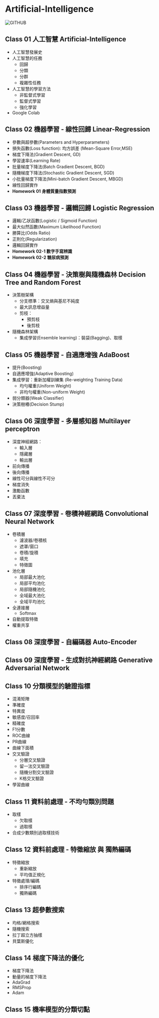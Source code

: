 # Artificial-Intelligence

![GITHUB](https://techtrunk.in/wp-content/uploads/2018/10/ML-Selflearning-course-on-machine-learning.jpg)

## Class 01 人工智慧 Artificial-Intelligence
* 人工智慧發展史
* 人工智慧的任務
  * 回歸
  * 分類
  * 分群
  * 複雜性任務
* 人工智慧的學習方法
  * 非監督式學習
  * 監督式學習
  * 強化學習
* Google Colab

## Class 02 機器學習 - 線性回歸 Linear-Regression
* 參數與超參數(Parameters and Hyperparameters)
* 損失函數(Loss function): 均方誤差 (Mean-Square Error,MSE)
* 梯度下降法(Gradient Descent, GD)
* 學習速率(Learning Rate)
* 批量梯度下降法(Batch Gradient Descent, BGD)
* 隨機梯度下降法(Stochastic Gradient Descent, SGD)
* 小批量梯度下降法(Mini-batch Gradient Descent, MBGD)
* 線性回歸實作
* **Homework 01 身體質量指數預測**

## Class 03 機器學習 - 邏輯回歸 Logistic Regression
* 邏輯/乙狀函數(Logistic / Sigmoid Function)
* 最大似然函數(Maximum Likelihood Function)
* 勝算比(Odds Ratio)
* 正則化(Regularization)
* 邏輯回歸實作
* **Homework 02-1 數字手寫辨識**
* **Homework 02-2 糖尿病預測**

## Class 04 機器學習 - 決策樹與隨機森林 Decision Tree and Random Forest
* 決策樹架構
  * 分支標準：交叉熵與基尼不純度
  * 最大訊息增益量
  * 剪枝：
    * 預剪枝
    * 後剪枝
* 隨機森林架構
  * 集成學習(Ensemble learning)：裝袋(Bagging)、取樣

## Class 05 機器學習 - 自適應增強 AdaBoost
* 提升(Boosting)
* 自適應增強(Adaptive Boosting)
* 集成學習：重新加權訓練集 (Re-weighting Training Data)
  * 均勻權重(Uniform Weight)
  * 非均勻權重(Non-uniform Weight)
* 弱分類器(Weak Classifier)
* 決策樹樁(Decision Stump)

## Class 06 深度學習 - 多層感知器 Multilayer perceptron
* 深度神經網路：
  * 輸入層
  * 隱藏層
  * 輸出層
* 前向傳播
* 後向傳播
* 線性可分與線性不可分
* 梯度消失
* 激勵函數
* 丟棄法

## Class 07 深度學習 - 卷積神經網路 Convolutional Neural Network
* 卷積層
  * 濾波器/卷積核
  * 遮罩/窗口
  * 卷積/旋積
  * 填充
  * 特徵圖
* 池化層
  * 局部最大池化
  * 局部平均池化
  * 局部隨機池化
  * 全域最大池化
  * 全域平均池化
* 全連接層
  * Softmax
* 自動提取特徵
* 權重共享

## Class 08 深度學習 - 自編碼器 Auto-Encoder

## Class 09 深度學習 - 生成對抗神經網路 Generative Adversarial Network

## Class 10 分類模型的驗證指標
* 混淆矩陣
* 準確度
* 特異度
* 敏感度/召回率
* 精確度
* F1分數
* ROC曲線
* PR曲線
* 曲線下面積
* 交叉驗證
  * 分層交叉驗證
  * 留一法交叉驗證
  * 隨機分割交叉驗證
  * K格交叉驗證
* 學習曲線

## Class 11 資料前處理 - 不均勻類別問題
* 取樣
  * 欠取樣
  * 過取樣
* 合成少數類別過取樣技術

## Class 12 資料前處理 - 特徵縮放 與 獨熱編碼
* 特徵縮放
  * 重新縮放
  * 平均值正規化
* 特徵處理/編碼
  * 排序行編碼
  * 獨熱編碼 
  
## Class 13 超參數搜索
* 均格/網格搜索
* 隨機搜索
* 拉丁超立方抽樣
* 貝葉斯優化

## Class 14 梯度下降法的優化
* 梯度下降法
* 動量的梯度下降法
* AdaGrad
* RMSProp
* Adam

## Class 15 機率模型的分類切點
